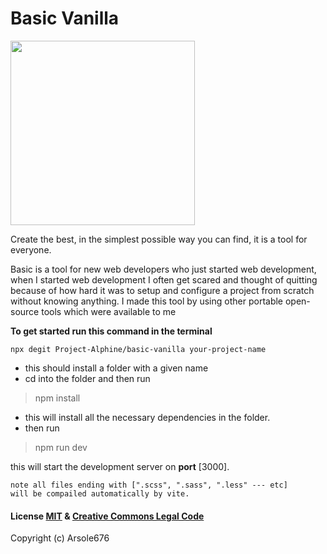 # Basic Vanilla 

<img align="center" src="https://github.com/Project-Alphine/basic-vanilla/blob/main/utils/main-img.png" height="295px">


Create the best, in the simplest possible way you can find, it is a tool for everyone.

Basic is a tool for new web developers who just started web development, when I started web development I often get scared and thought of quitting because of how hard it was to setup and configure a project from scratch without knowing anything. I made this tool by using other portable open-source tools which were available to me

**To get started run this command in the terminal**

    npx degit Project-Alphine/basic-vanilla your-project-name

- this should install a folder with a given name
- cd into the folder and then run
> npm install
- this will install all the necessary dependencies in the folder.
- then run
>npm run dev

this will start the development server on **port** [3000].

    note all files ending with [".scss", ".sass", ".less" --- etc]
    will be compailed automatically by vite.


#### License [MIT](https://opensource.org/licenses/MIT) & [Creative Commons Legal Code](https://creativecommons.org/publicdomain/zero/1.0/)
Copyright (c) Arsole676
